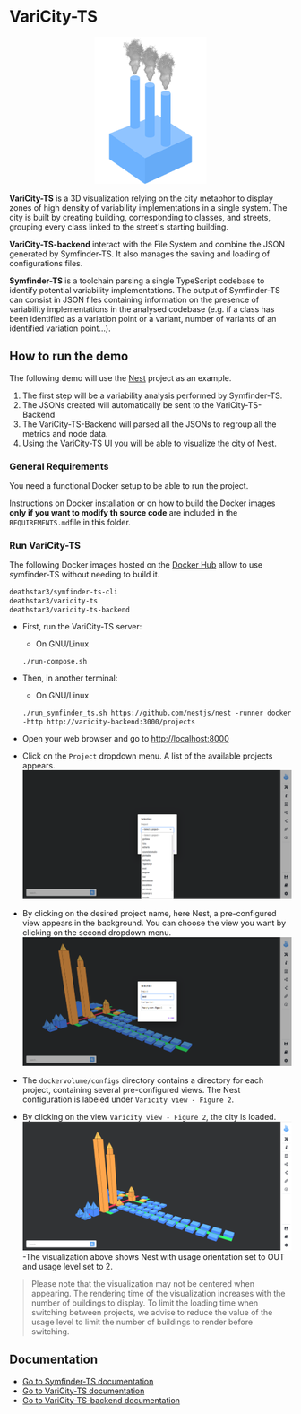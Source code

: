 # VariCity-TS

<p align="center">
<img src="varicity/public/images/logovaricity.gif" width="200" alt="Logo"/>
</p>

**VariCity-TS** is a 3D visualization relying on the city metaphor to display zones of high density of variability
implementations in a single system. The city is built by creating building, corresponding to classes, and streets,
grouping every class linked to the street's starting building.

**VariCity-TS-backend** interact with the File System and combine the JSON generated by Symfinder-TS. It also manages the saving and loading of configurations files.

**Symfinder-TS** is a toolchain parsing a single TypeScript codebase to identify potential variability implementations.
The output of Symfinder-TS can consist in JSON files containing information on the presence of variability implementations in the analysed codebase (e.g. if a class has been identified as a variation point or a variant, number of variants of an identified variation point…).

## How to run the demo

The following demo will use the [Nest](https://github.com/nestjs/nest) project as an example.
1. The first step will be a variability analysis performed by Symfinder-TS.
2. The JSONs created will automatically be sent to the VariCity-TS-Backend
3. The VariCity-TS-Backend will parsed all the JSONs to regroup all the metrics and node data.
5. Using the VariCity-TS UI you will be able to visualize the city of Nest.


### General Requirements

You need a functional Docker setup to be able to run the project.

Instructions on Docker installation or on how to build the Docker images **only if you want to modify th source code** are included in the `REQUIREMENTS.md`file in this folder.

### Run VariCity-TS

The following Docker images hosted on the [Docker Hub](https://hub.docker.com/u/deathstar3) allow to use symfinder-TS without needing to build it.

```
deathstar3/symfinder-ts-cli
deathstar3/varicity-ts
deathstar3/varicity-ts-backend
```

- First, run the VariCity-TS server:

  - On GNU/Linux

  ```
  ./run-compose.sh
  ```

- Then, in another terminal:

  - On GNU/Linux

  ```
  ./run_symfinder_ts.sh https://github.com/nestjs/nest -runner docker -http http://varicity-backend:3000/projects 
  ```

- Open your web browser and go to [http://localhost:8000](http://localhost:8000)
- Click on the `Project` dropdown menu. A list of the available projects appears.
![project_selection_panel](./readme_files/project_selection_panel.png)
- By clicking on the desired project name, here Nest, a pre-configured view appears in the background. You can choose the view you want by clicking on the second dropdown menu.
![view_selection_panel](./readme_files/view_selection_panel.png)
- The `dockervolume/configs` directory contains a directory for each project, containing several pre-configured views. The Nest configuration is labeled under `Varicity view - Figure 2`.
- By clicking on the view `Varicity view - Figure 2`, the city is loaded.
![Nest_visualization](./readme_files/Nest_visualization.png)
-The visualization above shows Nest with usage orientation set to OUT and usage level set to 2.

>Please note that the visualization may not be centered when appearing. The rendering time of the visualization increases with the number of buildings to display.
>To limit the loading time when switching between projects, we advise to reduce the value of the usage level to limit the number of buildings to render before switching.

## Documentation
- [Go to Symfinder-TS documentation](./symfinder/README.md)
- [Go to VariCity-TS documentation](./varicity/README.md)
- [Go to VariCity-TS-backend documentation](./varicity-backend/README.md)
